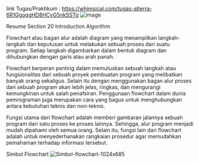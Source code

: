 link Tugas/Praktikum :  https://whimsical.com/tugas-alterra-6R1GgoqgHD8HCyG5nkSSTg
![image](https://user-images.githubusercontent.com/84265981/164046178-a58e686f-8b98-47b4-bee7-095a4af29e35.png)

Resume Section 20 Introduction Algorithm

Flowchart atau bagan alur adalah diagram yang menampilkan langkah-langkah dan keputusan untuk melakukan sebuah proses dari suatu program. Setiap langkah digambarkan dalam bentuk diagram dan dihubungkan dengan garis atau arah panah.

Flowchart berperan penting dalam memutuskan sebuah langkah atau fungsionalitas dari sebuah proyek pembuatan program yang melibatkan banyak orang sekaligus. Selain itu dengan menggunakan bagan alur proses dari sebuah program akan lebih jelas, ringkas, dan mengurangi kemungkinan untuk salah penafsiran. Penggunaan flowchart dalam dunia pemrograman juga merupakan cara yang bagus untuk menghubungkan antara kebutuhan teknis dan non-teknis. 

Fungsi utama dari flowchart adalah memberi gambaran jalannya sebuah program dari satu proses ke proses lainnya. Sehingga, alur program menjadi mudah dipahami oleh semua orang. Selain itu, fungsi lain dari flowchart adalah untuk menyederhanakan rangkaian prosedur agar memudahkan pemahaman terhadap informasi tersebut.

Simbol Flowchart
![Simbol-flowchart-1024x685](https://user-images.githubusercontent.com/84265981/164046018-81d57047-085a-4b89-8c53-28d767ce030f.jpg)
